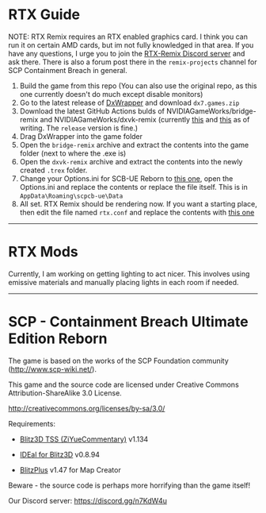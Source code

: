 # RTX Guide
NOTE: RTX Remix requires an RTX enabled graphics card. I think you can run it on certain AMD cards, but im not fully knowledged in that area. If you have any questions, I urge you to join the [RTX-Remix Discord server](https://discord.gg/c7J6gUhXMk) and ask there. There is also a forum post there in the `remix-projects` channel for SCP Containment Breach in general.

1. Build the game from this repo (You can also use the original repo, as this one currently doesn't do much except disable monitors)
2. Go to the latest release of [DxWrapper](https://github.com/elishacloud/dxwrapper/releases) and download `dx7.games.zip`
3. Download the latest GitHub Actions bulds of NVIDIAGameWorks/bridge-remix and NVIDIAGameWorks/dxvk-remix (currently [this](https://github.com/NVIDIAGameWorks/bridge-remix/actions/runs/13532512152) and [this](https://github.com/NVIDIAGameWorks/dxvk-remix/actions/runs/13735050636) as of writing. The `release` version is fine.)
4. Drag DxWrapper into the game folder
5. Open the `bridge-remix` archive and extract the contents into the game folder (next to where the .exe is)
6. Open the `dxvk-remix` archive and extract the contents into the newly created `.trex` folder.
7. Change your Options.ini for SCB-UE Reborn to [this one](https://pastebin.com/raw/XphEjweV), open the Options.ini and replace the contents or replace the file itself. This is in `AppData\Roaming\scpcb-ue\Data`
8. All set. RTX Remix should be rendering now. If you want a starting place, then edit the file named `rtx.conf` and replace the contents with [this one](https://pastebin.com/raw/nr50q9tS)

---

# RTX Mods
Currently, I am working on getting lighting to act nicer. This involves using emissive materials and manually placing lights in each room if needed.

---
# SCP - Containment Breach Ultimate Edition Reborn

The game is based on the works of the SCP Foundation community (http://www.scp-wiki.net/).

This game and the source code are licensed under Creative Commons Attribution-ShareAlike 3.0 License.

http://creativecommons.org/licenses/by-sa/3.0/

Requirements:

-	[Blitz3D TSS (ZiYueCommentary)](https://github.com/ZiYueCommentary/Blitz3D/releases) v1.134

-	[IDEal for Blitz3D](https://web.archive.org/web/20130827150202/http://fungamesfactory.com/download.php?get=IDEalSetup_0.8.94.exe) v0.8.94

-	[BlitzPlus](https://www.blitzcoder.org/forum/downloads.php) v1.47 for Map Creator

Beware - the source code is perhaps more horrifying than the game itself!

Our Discord server: https://discord.gg/n7KdW4u
